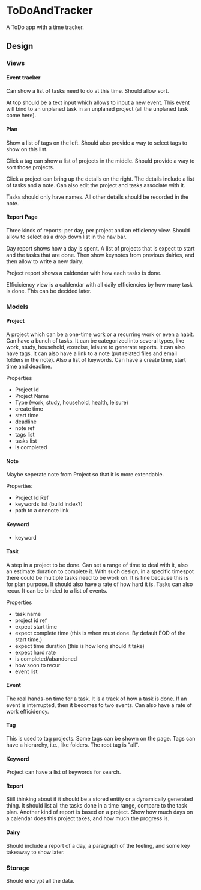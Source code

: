# ToDoAndTracker

A ToDo app with a time tracker.

## Design

### Views

#### Event tracker

Can show a list of tasks need to do at this time. Should allow sort.

At top should be a text input which allows to input a new event. This event will bind to an unplaned task in an unplaned project (all the unplaned task come here).

#### Plan

Show a list of tags on the left. Should also provide a way to select tags to show on this list.

Click a tag can show a list of projects in the middle. Should provide a way to sort those projects.

Click a project can bring up the details on the right. The details include a list of tasks and a note. Can also edit the project and tasks associate with it.

Tasks should only have names. All other details should be recorded in the note.

#### Report Page

Three kinds of reports: per day, per project and an efficiency view. Should allow to select as a drop down list in the nav bar.

Day report shows how a day is spent. A list of projects that is expect to start and the tasks that are done. Then show keynotes from previous dairies, and then allow to write a new dairy.

Project report shows a caldendar with how each tasks is done.

Efficiciency view is a caldendar with all daily efficiencies by how many task is done. This can be decided later.

### Models

#### Project

A project which can be a one-time work or a recurring work or even a habit. Can have a bunch of tasks. It can be categorized into several types, like work, study, household, exercise, leisure to generate reports. It can also have tags. It can also have a link to a note (put related files and email folders in the note). Also a list of keywords. Can have a create time, start time and deadline.

Properties

- Project Id
- Project Name
- Type (work, study, household, health, leisure)
- create time
- start time
- deadline
- note ref
- tags list
- tasks list
- is completed

#### Note

Maybe seperate note from Project so that it is more extendable.

Properties

- Project Id Ref
- keywords list (build index?)
- path to a onenote link

#### Keyword

- keyword

#### Task

A step in a project to be done. Can set a range of time to deal with it, also an estimate duration to complete it. With such design, in a specific timespot there could be multiple tasks need to be work on. It is fine because this is for plan purpose. It should also have a rate of how hard it is. Tasks can also recur. It can be binded to a list of events.

Properties

- task name
- project id ref
- expect start time
- expect complete time (this is when must done. By default EOD of the start time.)
- expect time duration (this is how long should it take)
- expect hard rate
- is completed/abandoned
- how soon to recur
- event list

#### Event

The real hands-on time for a task. It is a track of how a task is done. If an event is interrupted, then it becomes to two events. Can also have a rate of work efficidency.

#### Tag

This is used to tag projects. Some tags can be shown on the page. Tags can have a hierarchy, i.e., like folders. The root tag is "all".

#### Keyword

Project can have a list of keywords for search.

#### Report

Still thinking about if it should be a stored entity or a dynamically generated thing. It should list all the tasks done in a time range, compare to the task plan. Another kind of report is based on a project. Show how much days on a calendar does this project takes, and how much the progress is.

#### Dairy

Should include a report of a day, a paragraph of the feeling, and some key takeaway to show later.

### Storage

Should encrypt all the data.
